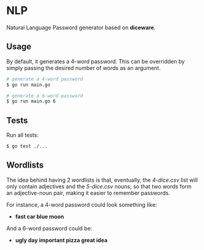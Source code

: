 # NLP

Natural Language Password generator based on **diceware**.


## Usage

By default, it generates a 4-word password.
This can be overridden by simply passing the desired number of words as an argument.

```sh
# generate a 4-word password
$ go run main.go

# generate a 6-word password
$ go run main.go 6
```

## Tests

Run all tests:

```sh
$ go test ./...
```

## Wordlists

The idea behind having 2 wordlists is that, eventually, the _4-dice.csv_ list will only contain adjectives and the _5-dice.csv_ nouns; so that two words form an adjective-noun pair, making it easier to remember passwords.

For instance, a 4-word password could look something like:
 + **fast car blue moon**
 
And a 6-word password could be:
 + **ugly day important pizza great idea**

